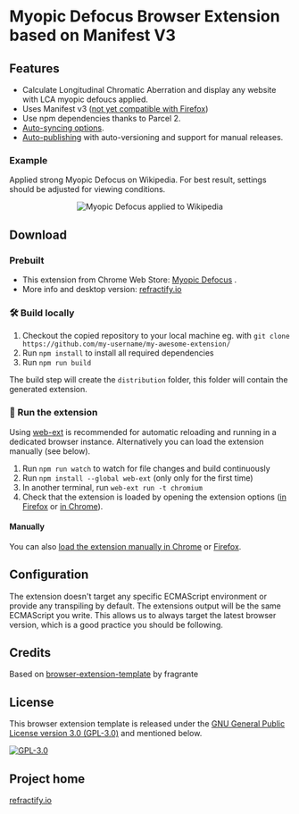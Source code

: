 # Myopic Defocus Browser Extension based on Manifest V3

## Features

- Calculate Longitudinal Chromatic Aberration and display any website with LCA myopic defoucs applied.
- Uses Manifest v3 ([not yet compatible with Firefox](https://bugzilla.mozilla.org/show_bug.cgi?id=1578284))
- Use npm dependencies thanks to Parcel 2.
- [Auto-syncing options](#auto-syncing-options).
- [Auto-publishing](#publishing) with auto-versioning and support for manual releases.

### Example

Applied strong Myopic Defocus on Wikipedia. For best result, settings should be adjusted for viewing conditions.
<p align="center">
  <img src="https://lh3.googleusercontent.com/SSZTfl1r1BLk95HyGY9sctlw2jhLSUULIGAxL1D-5G-ic9rj0r_g518zH9kByFdk-JZhYx5D8JX-_-0PXcxMgtKFQQ=s800-w800-h500" alt="Myopic Defocus applied to Wikipedia">
</p>

## Download

### Prebuilt

- This extension from Chrome Web Store: [Myopic Defocus](https://chromewebstore.google.com/detail/refractify-myopic-defocus/dpnfdlnkgojjihdmgmacnmheflkojijm?hl=en) .
- More info and desktop version: [refractify.io](https://refractify.io/)

### 🛠 Build locally

1. Checkout the copied repository to your local machine eg. with `git clone https://github.com/my-username/my-awesome-extension/`
1. Run `npm install` to install all required dependencies
1. Run `npm run build`

The build step will create the `distribution` folder, this folder will contain the generated extension.

### 🏃 Run the extension

Using [web-ext](https://extensionworkshop.com/documentation/develop/getting-started-with-web-ext/) is recommended for automatic reloading and running in a dedicated browser instance. Alternatively you can load the extension manually (see below).

1. Run `npm run watch` to watch for file changes and build continuously
1. Run `npm install --global web-ext` (only only for the first time)
1. In another terminal, run `web-ext run -t chromium`
1. Check that the extension is loaded by opening the extension options ([in Firefox](media/extension_options_firefox.png) or [in Chrome](media/extension_options_chrome.png)).

#### Manually

You can also [load the extension manually in Chrome](https://www.smashingmagazine.com/2017/04/browser-extension-edge-chrome-firefox-opera-brave-vivaldi/#google-chrome-opera-vivaldi) or [Firefox](https://www.smashingmagazine.com/2017/04/browser-extension-edge-chrome-firefox-opera-brave-vivaldi/#mozilla-firefox).

## Configuration

The extension doesn't target any specific ECMAScript environment or provide any transpiling by default. The extensions output will be the same ECMAScript you write. This allows us to always target the latest browser version, which is a good practice you should be following.

## Credits

Based on [browser-extension-template](https://github.com/fregante/browser-extension-template) by fragrante

## License

This browser extension template is released under the [GNU General Public License version 3.0 (GPL-3.0)](#license) and mentioned below.

[![GPL-3.0](https://www.gnu.org/graphics/gplv3-127x51.png)](https://www.gnu.org/licenses/gpl-3.0.html)

## Project home

[refractify.io](https://refractify.io/)
